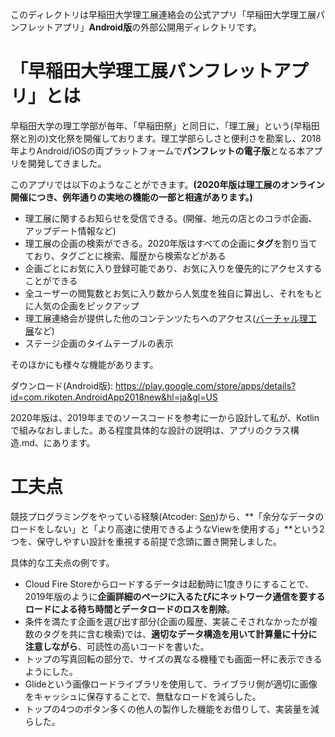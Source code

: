 このディレクトリは早稲田大学理工展連絡会の公式アプリ「早稲田大学理工展パンフレットアプリ」**Android版**の外部公開用ディレクトリです。

# 「早稲田大学理工展パンフレットアプリ」とは

早稲田大学の理工学部が毎年、「早稲田祭」と同日に、「理工展」という(早稲田祭と別の)文化祭を開催しております。理工学部らしさと便利さを勘案し、2018年よりAndroid/iOSの両プラットフォームで**パンフレットの電子版**となる本アプリを開発してきました。

このアプリでは以下のようなことができます。**(2020年版は理工展のオンライン開催につき、例年通りの実地の機能の一部と相違があります。)**

- 理工展に関するお知らせを受信できる。(開催、地元の店とのコラボ企画、アップデート情報など)
- 理工展の企画の検索ができる。2020年版はすべての企画に**タグ**を割り当てており、タグごとに検索、履歴から検索などがある
- 企画ごとにお気に入り登録可能であり、お気に入りを優先的にアクセスすることができる
- 全ユーザーの閲覧数とお気に入り数から人気度を独自に算出し、それをもとに人気の企画をピックアップ
- 理工展連絡会が提供した他のコンテンツたちへのアクセス([バーチャル理工展](https://play.google.com/store/apps/details?id=com.RikotenRenrakukai.VirtualRikoten&hl=ja&gl=US)など)
- ステージ企画のタイムテーブルの表示

そのほかにも様々な機能があります。

ダウンロード(Android版): https://play.google.com/store/apps/details?id=com.rikoten.AndroidApp2018new&hl=ja&gl=US

2020年版は、2019年までのソースコードを参考に一から設計して私が、Kotlinで組みなおしました。ある程度具体的な設計の説明は、アプリのクラス構造.md、にあります。

# 工夫点

競技プログラミングをやっている経験(Atcoder: [Sen](https://atcoder.jp/users/Sen?lang=ja))から、**「余分なデータのロードをしない」と「より高速に使用できるようなViewを使用する」**という2つを、保守しやすい設計を重視する前提で念頭に置き開発しました。

具体的な工夫点の例です。

- Cloud Fire Storeからロードするデータは起動時に1度きりにすることで、2019年版のように**企画詳細のページに入るたびにネットワーク通信を要するロードによる待ち時間とデータロードのロスを削除**。
- 条件を満たす企画を選び出す部分(企画の履歴、実装こそされなかったが複数のタグを共に含む検索)では、**適切なデータ構造を用いて計算量に十分に注意しながら**、可読性の高いコードを書いた。
- トップの写真回転の部分で、サイズの異なる機種でも画面一杯に表示できるようにした。
- Glideという画像ロードライブラリを使用して、ライブラリ側が適切に画像をキャッシュに保存することで、無駄なロードを減らした。
- トップの4つのボタン多くの他人の製作した機能をお借りして、実装量を減らした。